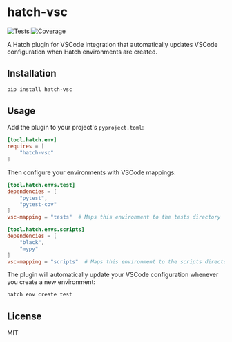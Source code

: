 # hatch-vsc

[![Tests](../../actions/workflows/test.yml/badge.svg)](../../actions/workflows/test.yml)
[![Coverage](https://img.shields.io/endpoint?url=https://raw.githubusercontent.com/sravinet/hatch-vsc/gh-pages/badges/coverage-badge.json)](../../actions/workflows/test.yml)

A Hatch plugin for VSCode integration that automatically updates VSCode configuration when Hatch environments are created.

## Installation

```bash
pip install hatch-vsc
```

## Usage

Add the plugin to your project's `pyproject.toml`:

```toml
[tool.hatch.env]
requires = [
    "hatch-vsc"
]
```

Then configure your environments with VSCode mappings:

```toml
[tool.hatch.envs.test]
dependencies = [
    "pytest",
    "pytest-cov"
]
vsc-mapping = "tests"  # Maps this environment to the tests directory

[tool.hatch.envs.scripts]
dependencies = [
    "black",
    "mypy"
]
vsc-mapping = "scripts"  # Maps this environment to the scripts directory
```

The plugin will automatically update your VSCode configuration whenever you create a new environment:

```bash
hatch env create test
```

## License

MIT 